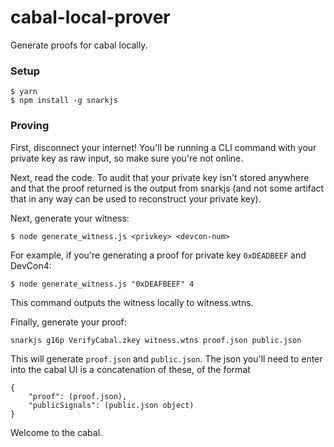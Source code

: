 # cabal-local-prover

Generate proofs for cabal locally.

### Setup

```
$ yarn
$ npm install -g snarkjs
```

### Proving

First, disconnect your internet! You'll be running a CLI command with your private key as raw input, so make sure you're not online.

Next, read the code. To audit that your private key isn't stored anywhere and that the proof returned is the output from snarkjs (and not some artifact that in any way can be used to reconstruct your private key).

Next, generate your witness:

```
$ node generate_witness.js <privkey> <devcon-num>
```

For example, if you're generating a proof for private key `0xDEADBEEF` and DevCon4:

```
$ node generate_witness.js "0xDEAFBEEF" 4
```

This command outputs the witness locally to witness.wtns.

Finally, generate your proof:

```
snarkjs g16p VerifyCabal.zkey witness.wtns proof.json public.json
```

This will generate `proof.json` and `public.json`. The json you'll need to enter into the cabal UI is a concatenation of these, of the format

```
{
    "proof": (proof.json),
    "publicSignals": (public.json object)
}
```

Welcome to the cabal.
